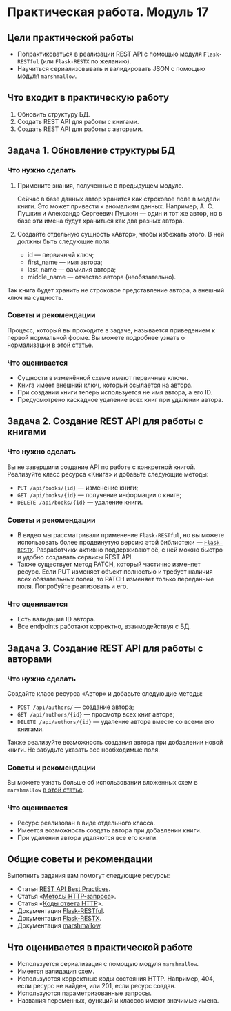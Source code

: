 # Практическая работа. Модуль 17
## Цели практической работы
* Попрактиковаться в реализации REST API с помощью модуля `Flask-RESTful` (или `Flask-RESTX` по желанию).
* Научиться сериализовывать и валидировать JSON с помощью модуля `marshmallow`.

## Что входит в практическую работу
1. Обновить структуру БД.
2. Создать REST API для работы с книгами.
3. Создать REST API для работы с авторами.

## Задача 1. Обновление структуры БД
### Что нужно сделать
1. Примените знания, полученные в предыдущем модуле.

    Сейчас в базе данных автор хранится как строковое поле в модели книги. Это может привести к аномалиям данных. Например, А. С. Пушкин и Александр Сергеевич Пушкин — один и тот же автор, но в базе эти имена будут храниться как два разных автора.
2. Создайте отдельную сущность «Автор», чтобы избежать этого. В ней должны быть следующие поля:
   * id — первичный ключ;
   * first_name — имя автора;
   * last_name — фамилия автора;
   * middle_name — отчество автора (необязательно).

Так книга будет хранить не строковое представление автора, а внешний ключ на сущность.

### Советы и рекомендации
Процесс, который вы проходите в задаче, называется приведением к первой нормальной форме. Вы можете подробнее узнать о нормализации [в этой статье](https://habr.com/ru/post/254773/).

### Что оценивается
* Сущности в изменённой схеме имеют первичные ключи.
* Книга имеет внешний ключ, который ссылается на автора.
* При создании книги теперь используется не имя автора, а его ID.
* Предусмотрено каскадное удаление всех книг при удалении автора.

## Задача 2. Создание REST API для работы с книгами
### Что нужно сделать
Вы не завершили создание API по работе с конкретной книгой. Реализуйте класс ресурса «Книга» и добавьте следующие методы:

* `PUT /api/books/{id}` — изменение книги;
* `GET /api/books/{id}` — получение информации о книге;
* `DELETE /api/books/{id}` — удаление книги.

### Советы и рекомендации
* В видео мы рассматривали применение `Flask-RESTful`, но вы можете использовать более продвинутую версию этой библиотеки — [`Flask-RESTX`](https://flask-restx.readthedocs.io/en/latest/quickstart.html). Разработчики активно поддерживают её, с ней можно быстро и удобно создавать сервисы REST API.
* Также существует метод PATCH, который частично изменяет ресурс. Если PUT изменяет объект полностью и требует наличия всех обязательных полей, то PATCH изменяет только переданные поля. Попробуйте реализовать и его.

### Что оценивается
* Есть валидация ID автора.
* Все endpoints работают корректно, взаимодействуя с БД.

## Задача 3. Создание REST API для работы с авторами
### Что нужно сделать
Создайте класс ресурса «Автор» и добавьте следующие методы:

* `POST /api/authors/` — создание автора;
* `GET /api/authors/{id}` — просмотр всех книг автора;
* `DELETE /api/authors/{id}` — удаление автора вместе со всеми его книгами.

Также реализуйте возможность создания автора при добавлении новой книги. Не забудьте указать все необходимые поля.

### Советы и рекомендации
Вы можете узнать больше об использовании вложенных схем в `marshmallow` [в этой статье](https://marshmallow.readthedocs.io/en/stable/nesting.html).

### Что оценивается
* Ресурс реализован в виде отдельного класса.
* Имеется возможность создать автора при добавлении книги.
* При удалении автора удаляются все его книги.

## Общие советы и рекомендации
Выполнить задания вам помогут следующие ресурсы:

* Статья [REST API Best Practices](https://habr.com/ru/post/351890/).
* Статья «[Методы HTTP-запроса](https://developer.mozilla.org/ru/docs/Web/HTTP/Methods)».
* Статья «[Коды ответа HTTP](https://developer.mozilla.org/ru/docs/Web/HTTP/Status)».
* Документация [Flask-RESTful](https://flask-restful.readthedocs.io/en/latest/).
* Документация [Flask-RESTX](https://flask-restx.readthedocs.io/en/latest/).
* Документация [marshmallow](https://marshmallow.readthedocs.io/en/stable/).

## Что оценивается в практической работе
* Используется сериализация с помощью модуля `marshmallow`.
* Имеется валидация схем.
* Используются корректные коды состояния HTTP. Например, 404, если ресурс не найден, или 201, если ресурс создан.
* Используются параметризованные запросы.
* Названия переменных, функций и классов имеют значимые имена.
